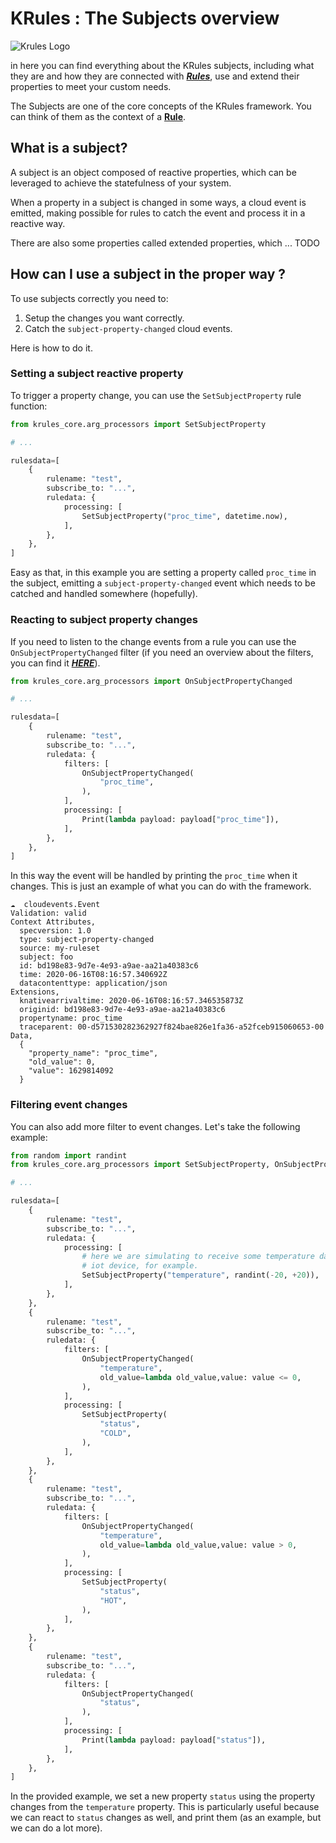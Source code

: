 # KRules : The Subjects overview

![Krules Logo](https://github.com/airspot-dev/krules/blob/feature/docs/.support/krules_ext_logo.png)

in here you can find everything about the KRules subjects, including what they are and how they are connected with [***Rules***](./rules.md), use and extend their properties to meet your custom needs.

The Subjects are one of the core concepts of the KRules framework. You can think of them as the context of a [**Rule**](./rules.md).

## What is a subject?

A subject is an object composed of reactive properties, which can be leveraged to achieve the statefulness of your system.

When a property in a subject is changed in some ways, a cloud event is emitted, making possible for rules to catch the event and process it in a reactive way.

There are also some properties called extended properties, which ... TODO

## How can I use a subject in the proper way ?

To use subjects correctly you need to:
1. Setup the changes you want correctly.
2. Catch the `subject-property-changed` cloud events.

Here is how to do it.

### Setting a subject reactive property 

To trigger a property change, you can use the `SetSubjectProperty` rule function:

``` python
from krules_core.arg_processors import SetSubjectProperty

# ...

rulesdata=[
    {
        rulename: "test",
        subscribe_to: "...",
        ruledata: {
            processing: [
                SetSubjectProperty("proc_time", datetime.now),
            ],
        },
    },
]
```

Easy as that, in this example you are setting a property called `proc_time` in the subject, emitting
a `subject-property-changed` event which needs to be catched and handled somewhere (hopefully).

### Reacting to subject property changes

If you need to listen to the change events from a rule you can use the `OnSubjectPropertyChanged` filter (if you need an overview about the filters, you can find it [***HERE***](./rules.md)).

``` python
from krules_core.arg_processors import OnSubjectPropertyChanged

# ...

rulesdata=[
    {
        rulename: "test",
        subscribe_to: "...",
        ruledata: {
            filters: [
                OnSubjectPropertyChanged(
                    "proc_time",
                ),
            ],
            processing: [
                Print(lambda payload: payload["proc_time"]),
            ],
        },
    },
]
```

In this way the event will be handled by printing the `proc_time` when it changes. This is just an example of what you can do with the framework.

```
☁️  cloudevents.Event
Validation: valid
Context Attributes,
  specversion: 1.0
  type: subject-property-changed
  source: my-ruleset
  subject: foo
  id: bd198e83-9d7e-4e93-a9ae-aa21a40383c6
  time: 2020-06-16T08:16:57.340692Z
  datacontenttype: application/json
Extensions,
  knativearrivaltime: 2020-06-16T08:16:57.346535873Z
  originid: bd198e83-9d7e-4e93-a9ae-aa21a40383c6
  propertyname: proc_time
  traceparent: 00-d571530282362927f824bae826e1fa36-a52fceb915060653-00
Data,
  {
    "property_name": "proc_time",
    "old_value": 0,
    "value": 1629814092
  }
```

### Filtering event changes

You can also add more filter to event changes. Let's take the following example:

``` python
from random import randint
from krules_core.arg_processors import SetSubjectProperty, OnSubjectPropertyChanged

# ...

rulesdata=[
    {
        rulename: "test",
        subscribe_to: "...",
        ruledata: {
            processing: [
                # here we are simulating to receive some temperature data from an
                # iot device, for example.
                SetSubjectProperty("temperature", randint(-20, +20)),
            ],
        },
    },
    {
        rulename: "test",
        subscribe_to: "...",
        ruledata: {
            filters: [
                OnSubjectPropertyChanged(
                    "temperature",
                    old_value=lambda old_value,value: value <= 0,
                ),
            ],
            processing: [
                SetSubjectProperty(
                    "status",
                    "COLD",
                ),
            ],
        },
    },
    {
        rulename: "test",
        subscribe_to: "...",
        ruledata: {
            filters: [
                OnSubjectPropertyChanged(
                    "temperature",
                    old_value=lambda old_value,value: value > 0,
                ),
            ],
            processing: [
                SetSubjectProperty(
                    "status",
                    "HOT",
                ),
            ],
        },
    },
    {
        rulename: "test",
        subscribe_to: "...",
        ruledata: {
            filters: [
                OnSubjectPropertyChanged(
                    "status",
                ),
            ],
            processing: [
                Print(lambda payload: payload["status"]),
            ],
        },
    },
]
```

In the provided example, we set a new property `status` using the property changes from the `temperature` property. This is particularly useful because we can react to `status` changes as well, and print them (as an example, but we can do a lot more).